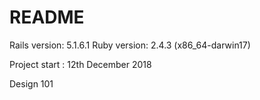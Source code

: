 # README

Rails version: 5.1.6.1
Ruby version: 2.4.3 (x86_64-darwin17)

Project start : 12th December 2018

Design 101